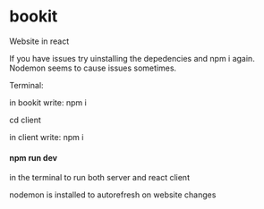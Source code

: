 # bookit
Website in react

If you have issues try uinstalling the depedencies and npm i again. Nodemon seems to cause issues sometimes.

Terminal:

in bookit write:
npm i 

cd client

in client write:
npm i

#### npm run dev 

in the terminal to run both server and react client

nodemon is installed to autorefresh on website changes
